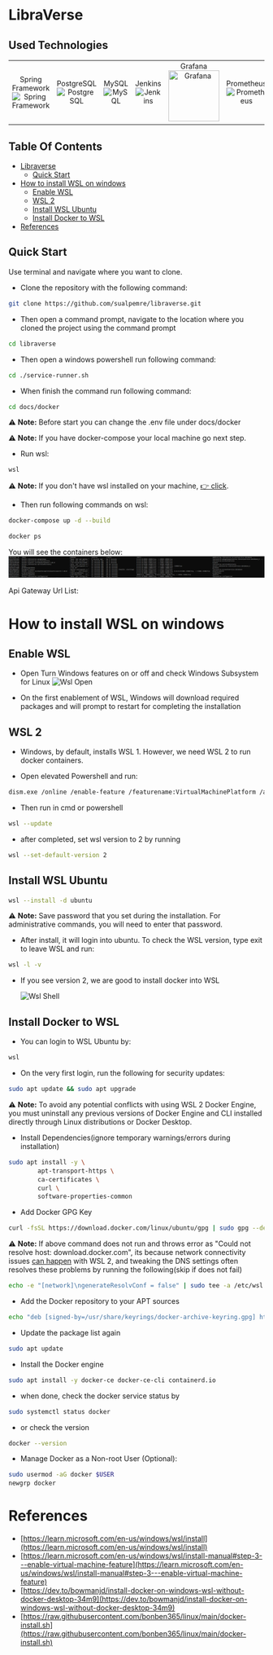 
# LibraVerse


## Used Technologies

<!-- HTML table -->
<table style="width:100%">
    <tr>
        <td style="text-align:center">Spring Framework<br><img src="https://www.vectorlogo.zone/logos/springio/springio-icon.svg" width="100" title="Spring Framework"></td>
        <td style="text-align:center">PostgreSQL<br><img src="https://uxwing.com/wp-content/themes/uxwing/download/brands-and-social-media/postgresql-icon.png" width="100" title="Postgre SQL"></td>
        <td style="text-align:center">MySQL<br><img src="https://edent.github.io/SuperTinyIcons/images/svg/mysql.svg" width="100" title="MySQL"></td>
        <td style="text-align:center">Jenkins<br><img src="https://www.vectorlogo.zone/logos/jenkins/jenkins-icon.svg" width="100" title="Jenkins"></td>
        <td style="text-align:center">Grafana<br><img src="https://edent.github.io/SuperTinyIcons/images/svg/grafana.svg" width="100" height="100" title="Grafana"></td>
        <td style="text-align:center">Prometheus<br><img src="https://www.vectorlogo.zone/logos/prometheusio/prometheusio-icon.svg" width="100" title="Prometheus"></td>
        <td style="text-align:center">Elastic Search<br><img src="https://edent.github.io/SuperTinyIcons/images/svg/elastic.svg" width="100" title="Elastic Search"></td>
        <td style="text-align:center">Kibana<br><img src="https://www.vectorlogo.zone/logos/elasticco_kibana/elasticco_kibana-icon.svg" width="100" title="Kibana"></td>
        <td style="text-align:center">Rabbit MQ<br><img src="https://www.vectorlogo.zone/logos/rabbitmq/rabbitmq-icon.svg" width="100" title="Rabbit MQ"></td>


</tr>
</table>

## Table Of Contents

- [Libraverse](#libraverse)
  - [Quick Start](#quick-start)
- [How to install WSL on windows](#how-to-install-wsl-on-windows)
  - [Enable WSL](#enable-wsl)
  - [WSL 2](#wsl-2)
  - [Install WSL Ubuntu](#install-wsl-ubuntu)
  - [Install Docker to WSL](#install-docker-to-wsl)
- [References](#references)

## Quick Start

Use terminal and navigate where you want to clone.

- Clone the repository with the following command:

```bash
git clone https://github.com/sualpemre/libraverse.git
```

- Then open a command prompt, navigate to the location where you cloned the project using the command prompt


```bash
cd libraverse
```

- Then open a windows powershell run following command:

```bash
cd ./service-runner.sh
```
- When finish the command run following command:

```bash
cd docs/docker
```
:warning: **Note:** Before start you can change the .env file under docs/docker


:warning: **Note:** If you have docker-compose your local machine go next step.
- Run wsl:
```bash
wsl
```
:warning: **Note:** If you don't have wsl installed on your machine, [👉 click](#with-wsl).

- Then run following commands on wsl:
```bash
docker-compose up -d --build
```  
```bash
docker ps
```  
You will see the containers below:
![Containers](images/containers.png)


Api Gateway Url List:



# How to install WSL on windows

## Enable WSL

- Open Turn Windows features on or off and check Windows Subsystem for Linux
  ![Wsl Open](images/wsl-1.png)

- On the first enablement of WSL, Windows will download required packages and will prompt to restart for completing the installation

## WSL 2

- Windows, by default, installs WSL 1. However, we need WSL 2 to run docker containers.

- Open elevated Powershell and run:
```bash
dism.exe /online /enable-feature /featurename:VirtualMachinePlatform /all /norestart
```  

- Then run in cmd or powershell
```bash
wsl --update
```    

- after completed, set wsl version to 2 by running
```bash
wsl --set-default-version 2
```  

## Install WSL Ubuntu
```bash
wsl --install -d ubuntu
```  

:warning: **Note:** Save password that you set during the installation. For administrative commands, you will need to enter that password.

- After install, it will login into ubuntu. To check the WSL version, type exit to leave WSL and run:
```bash
wsl -l -v
```     

- If you see version 2, we are good to install docker into WSL

  ![Wsl Shell](images/wsl-2.png)

## Install Docker to WSL

- You can login to WSL Ubuntu by:
```bash
wsl
``` 

- On the very first login, run the following for security updates:
```bash
sudo apt update && sudo apt upgrade
``` 
:warning: **Note:** To avoid any potential conflicts with using WSL 2 Docker Engine, you must uninstall any previous versions of Docker Engine and CLI installed directly  through Linux distributions or Docker Desktop.


- Install Dependencies(ignore temporary warnings/errors during installation)
```bash
sudo apt install -y \
        apt-transport-https \
        ca-certificates \
        curl \
        software-properties-common
``` 

- Add Docker GPG Key
```bash
curl -fsSL https://download.docker.com/linux/ubuntu/gpg | sudo gpg --dearmor -o /usr/share/keyrings/docker-archive-keyring.gpg
```  

:warning: **Note:** If above command does not run and throws error as "Could not resolve host: download.docker.com", its because network connectivity issues [can happen](https://github.com/microsoft/WSL/issues?q=is%3Aissue+label%3Anetwork) with WSL 2, and tweaking the DNS settings often resolves these problems by running the following(skip if does not fail)
```bash
echo -e "[network]\ngenerateResolvConf = false" | sudo tee -a /etc/wsl.conf sudo unlink /etc/resolv.conf echo nameserver 1.1.1.1 | sudo tee /etc/resolv.conf
``` 

- Add the Docker repository to your APT sources
```bash
echo "deb [signed-by=/usr/share/keyrings/docker-archive-keyring.gpg] https://download.docker.com/linux/ubuntu $(lsb_release -cs) stable" | sudo tee /etc/apt/sources.list.d/docker.list > /dev/null
``` 

- Update the package list again
```bash
sudo apt update
```   
- Install the Docker engine
```bash
sudo apt install -y docker-ce docker-ce-cli containerd.io
``` 
- when done, check the docker service status by
```bash
sudo systemctl status docker
```   

- or check the version
```bash
docker --version
```     

- Manage Docker as a Non-root User (Optional):
```bash
sudo usermod -aG docker $USER 
newgrp docker
```   


# References

- [https://learn.microsoft.com/en-us/windows/wsl/install](https://learn.microsoft.com/en-us/windows/wsl/install)
- [https://learn.microsoft.com/en-us/windows/wsl/install-manual#step-3---enable-virtual-machine-feature](https://learn.microsoft.com/en-us/windows/wsl/install-manual#step-3---enable-virtual-machine-feature)
- [https://dev.to/bowmanjd/install-docker-on-windows-wsl-without-docker-desktop-34m9](https://dev.to/bowmanjd/install-docker-on-windows-wsl-without-docker-desktop-34m9)
- [https://raw.githubusercontent.com/bonben365/linux/main/docker-install.sh](https://raw.githubusercontent.com/bonben365/linux/main/docker-install.sh)